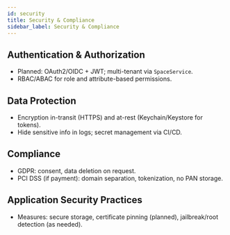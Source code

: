 ```yaml
---
id: security
title: Security & Compliance
sidebar_label: Security & Compliance
---
```


## Authentication & Authorization

- Planned: OAuth2/OIDC + JWT; multi-tenant via `SpaceService`.
- RBAC/ABAC for role and attribute-based permissions.

## Data Protection

- Encryption in-transit (HTTPS) and at-rest (Keychain/Keystore for tokens).
- Hide sensitive info in logs; secret management via CI/CD.

## Compliance

- GDPR: consent, data deletion on request.
- PCI DSS (if payment): domain separation, tokenization, no PAN storage.

## Application Security Practices

- Measures: secure storage, certificate pinning (planned), jailbreak/root detection (as needed).
